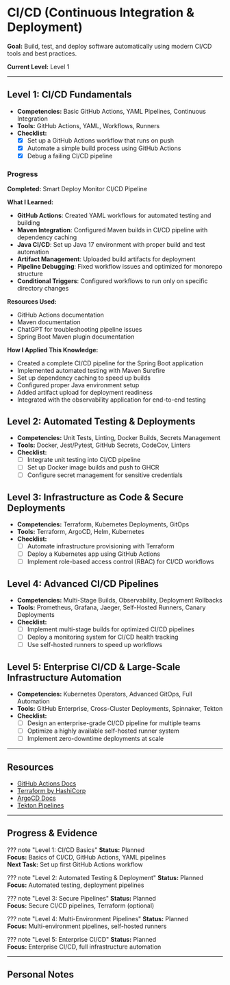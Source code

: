 # CI/CD (Continuous Integration & Deployment)

**Goal:** Build, test, and deploy software automatically using modern CI/CD tools and best practices.

**Current Level:** Level 1

---

## Level 1: CI/CD Fundamentals
- **Competencies:** Basic GitHub Actions, YAML Pipelines, Continuous Integration
- **Tools:** GitHub Actions, YAML, Workflows, Runners
- **Checklist:**
  - [x] Set up a GitHub Actions workflow that runs on push
  - [x] Automate a simple build process using GitHub Actions
  - [x] Debug a failing CI/CD pipeline

### Progress
**Completed:** Smart Deploy Monitor CI/CD Pipeline

**What I Learned:**
- **GitHub Actions**: Created YAML workflows for automated testing and building
- **Maven Integration**: Configured Maven builds in CI/CD pipeline with dependency caching
- **Java CI/CD**: Set up Java 17 environment with proper build and test automation
- **Artifact Management**: Uploaded build artifacts for deployment
- **Pipeline Debugging**: Fixed workflow issues and optimized for monorepo structure
- **Conditional Triggers**: Configured workflows to run only on specific directory changes

**Resources Used:**
- GitHub Actions documentation
- Maven documentation
- ChatGPT for troubleshooting pipeline issues
- Spring Boot Maven plugin documentation

**How I Applied This Knowledge:**
- Created a complete CI/CD pipeline for the Spring Boot application
- Implemented automated testing with Maven Surefire
- Set up dependency caching to speed up builds
- Configured proper Java environment setup
- Added artifact upload for deployment readiness
- Integrated with the observability application for end-to-end testing

## Level 2: Automated Testing & Deployments
- **Competencies:** Unit Tests, Linting, Docker Builds, Secrets Management
- **Tools:** Docker, Jest/Pytest, GitHub Secrets, CodeCov, Linters
- **Checklist:**
  - [ ] Integrate unit testing into CI/CD pipeline
  - [ ] Set up Docker image builds and push to GHCR
  - [ ] Configure secret management for sensitive credentials

## Level 3: Infrastructure as Code & Secure Deployments
- **Competencies:** Terraform, Kubernetes Deployments, GitOps
- **Tools:** Terraform, ArgoCD, Helm, Kubernetes
- **Checklist:**
  - [ ] Automate infrastructure provisioning with Terraform
  - [ ] Deploy a Kubernetes app using GitHub Actions
  - [ ] Implement role-based access control (RBAC) for CI/CD workflows

## Level 4: Advanced CI/CD Pipelines
- **Competencies:** Multi-Stage Builds, Observability, Deployment Rollbacks
- **Tools:** Prometheus, Grafana, Jaeger, Self-Hosted Runners, Canary Deployments
- **Checklist:**
  - [ ] Implement multi-stage builds for optimized CI/CD pipelines
  - [ ] Deploy a monitoring system for CI/CD health tracking
  - [ ] Use self-hosted runners to speed up workflows

## Level 5: Enterprise CI/CD & Large-Scale Infrastructure Automation
- **Competencies:** Kubernetes Operators, Advanced GitOps, Full Automation
- **Tools:** GitHub Enterprise, Cross-Cluster Deployments, Spinnaker, Tekton
- **Checklist:**
  - [ ] Design an enterprise-grade CI/CD pipeline for multiple teams
  - [ ] Optimize a highly available self-hosted runner system
  - [ ] Implement zero-downtime deployments at scale

---

## Resources
- [GitHub Actions Docs](https://docs.github.com/en/actions)
- [Terraform by HashiCorp](https://www.terraform.io/)
- [ArgoCD Docs](https://argo-cd.readthedocs.io/)
- [Tekton Pipelines](https://tekton.dev/)

---

## Progress & Evidence

??? note "Level 1: CI/CD Basics"
    **Status:** Planned  
    **Focus:** Basics of CI/CD, GitHub Actions, YAML pipelines  
    **Next Task:** Set up first GitHub Actions workflow

??? note "Level 2: Automated Testing & Deployment"
    **Status:** Planned  
    **Focus:** Automated testing, deployment pipelines

??? note "Level 3: Secure Pipelines"
    **Status:** Planned  
    **Focus:** Secure CI/CD pipelines, Terraform (optional)

??? note "Level 4: Multi-Environment Pipelines"
    **Status:** Planned  
    **Focus:** Multi-environment pipelines, self-hosted runners

??? note "Level 5: Enterprise CI/CD"
    **Status:** Planned  
    **Focus:** Enterprise CI/CD, full infrastructure automation

---

## Personal Notes
